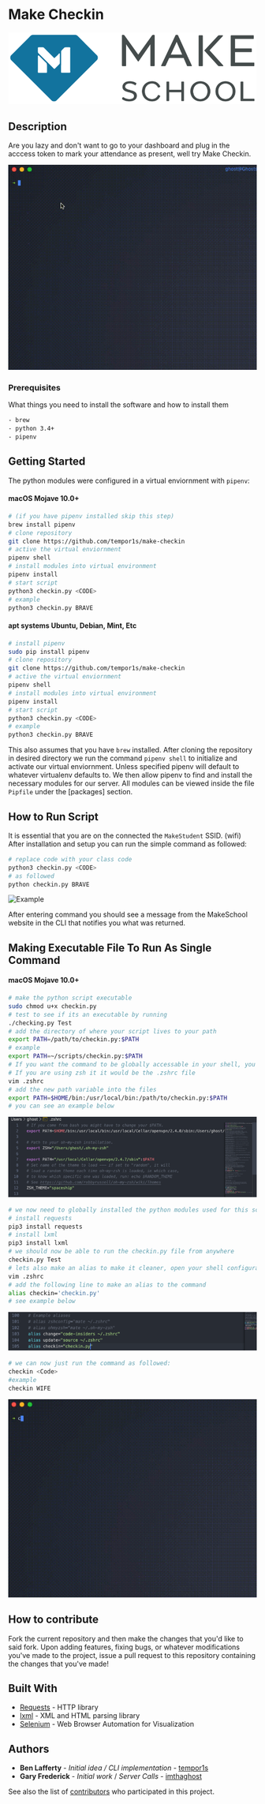 # Make Checkin

<img src="media/make_logo.png" title="Makeschool Icon"></a>

## Description

Are you lazy and don't want to go to your dashboard and plug in the acccess token to mark your attendance as present, well try Make Checkin.

![Success](/media/success.gif)

### Prerequisites

What things you need to install the software and how to install them

```bash
- brew
- python 3.4+
- pipenv
```

## Getting Started

The python modules were configured in a virtual enviornment with `pipenv`:

#### macOS Mojave 10.0+

```bash
# (if you have pipenv installed skip this step)
brew install pipenv
# clone repository
git clone https://github.com/tempor1s/make-checkin
# active the virtual enviornment
pipenv shell
# install modules into virtual environment
pipenv install
# start script
python3 checkin.py <CODE>
# example
python3 checkin.py BRAVE
```

#### apt systems Ubuntu, Debian, Mint, Etc

```bash
# install pipenv
sudo pip install pipenv
# clone repository
git clone https://github.com/tempor1s/make-checkin
# active the virtual enviornment
pipenv shell
# install modules into virtual environment
pipenv install
# start script
python3 checkin.py <CODE>
# example
python3 checkin.py BRAVE
```

This also assumes that you have `brew` installed. After cloning the repository in desired directory we run the command `pipenv shell` to initialize and activate our virtual enviornment. Unless specified pipenv will default to whatever virtualenv defaults to. We then allow pipenv to find and install the necessary modules for our server. All modules can be viewed inside the file `Pipfile` under the [packages] section.

## How to Run Script

It is essential that you are on the connected the `MakeStudent` SSID. (wifi) After installation and setup you can run the simple command as followed:

```bash
# replace code with your class code
python3 checkin.py <CODE>
# as followed
python checkin.py BRAVE
```

![Example](/media/example.gif)

After entering command you should see a message from the MakeSchool website in the CLI that notifies you what was returned.

## Making Executable File To Run As Single Command

#### macOS Mojave 10.0+

```bash
# make the python script executable
sudo chmod u+x checkin.py
# test to see if its an executable by running
./checking.py Test
# add the directory of where your script lives to your path
export PATH=/path/to/checkin.py:$PATH
# example
export PATH=~/scripts/checkin.py:$PATH
# If you want the command to be globally accessable in your shell, you'll have to export the path in .bashrc or .bash_profile.
# If you are using zsh it it would be the .zshrc file
vim .zshrc
# add the new path variable into the files
export PATH=$HOME/bin:/usr/local/bin:/path/to/checkin.py:$PATH
# you can see an example below
```

![ZSH Example](/media/path.png)

```bash
# we now need to globally installed the python modules used for this script
# install requests
pip3 install requests
# install lxml
pip3 install lxml
# we should now be able to run the checkin.py file from anywhere
checkin.py Test
# lets also make an alias to make it cleaner, open your shell configuration file .bashrc or .zshrc
vim .zshrc
# add the following line to make an alias to the command
alias checkin='checkin.py'
# see example below
```

![Alias Example](/media/alias.png)

```bash
# we can now just run the command as followed:
checkin <Code>
#example
checkin WIFE
```

![Checkin](/media/command.gif)

## How to contribute

Fork the current repository and then make the changes that you'd like to said fork. Upon adding features, fixing bugs,
or whatever modifications you've made to the project, issue a pull request to this repository containing the changes that you've made!

## Built With

-   [Requests](https://2.python-requests.org/en/master/) - HTTP library
-   [lxml](https://lxml.de/) - XML and HTML parsing library
-   [Selenium](https://selenium.dev/) - Web Browser Automation for Visualization

## Authors

-   **Ben Lafferty** - _Initial idea / CLI implementation_ - [tempor1s](https://github.com/tempor1s)
-   **Gary Frederick** - _Initial work_ / _Server Calls_ - [imthaghost](https://github.com/imthaghost)

See also the list of [contributors](https://github.com/tempor1s/make-checkin/contributors) who participated in this project.
